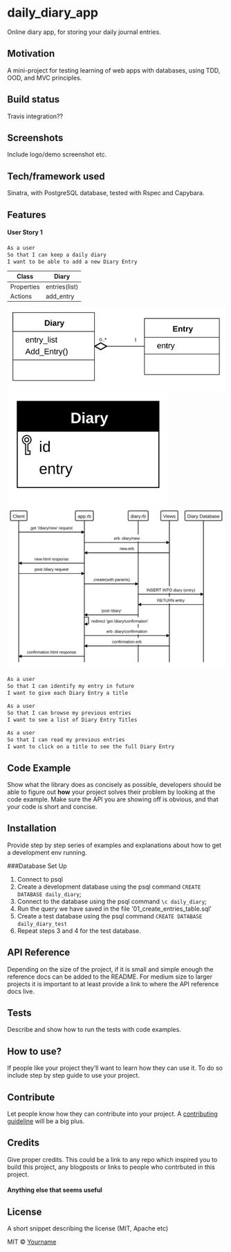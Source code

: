 # daily_diary_app
Online diary app, for storing your daily journal entries.

## Motivation
A mini-project for testing learning of web apps with databases, using TDD, OOD, and MVC principles.

## Build status
Travis integration??

## Screenshots
Include logo/demo screenshot etc.

## Tech/framework used
Sinatra, with PostgreSQL database, tested with Rspec and Capybara.

## Features
#### User Story 1
```
As a user
So that I can keep a daily diary
I want to be able to add a new Diary Entry
```
|Class | Diary |
|---|---|
|Properties| entries(list)|
|Actions| add_entry |

![US1 Class Diagram](https://github.com/chriswhitehouse/daily_diary_app/blob/main/diagrams/user_story_1_class.svg)
![US1 Entity Diagram](https://github.com/chriswhitehouse/daily_diary_app/blob/main/diagrams/user_story_1_entity.svg)
![US1 Sequence Diagram](https://github.com/chriswhitehouse/daily_diary_app/blob/main/diagrams/user_story_1_sequence.svg)


```
As a user
So that I can identify my entry in future
I want to give each Diary Entry a title
```

```
As a user
So that I can browse my previous entries
I want to see a list of Diary Entry Titles
```

```
As a user
So that I can read my previous entries
I want to click on a title to see the full Diary Entry
```



## Code Example
Show what the library does as concisely as possible, developers should be able to figure out **how** your project solves their problem by looking at the code example. Make sure the API you are showing off is obvious, and that your code is short and concise.

## Installation
Provide step by step series of examples and explanations about how to get a development env running.

###Database Set Up
1. Connect to psql
2. Create a development database using the psql command `CREATE DATABASE daily_diary`;
3. Connect to the database using the psql command `\c daily_diary`;
4. Run the query we have saved in the file '01_create_entries_table.sql'
5. Create a test database using the psql command `CREATE DATABASE daily_diary_test`
6. Repeat steps 3 and 4 for the test database.

## API Reference

Depending on the size of the project, if it is small and simple enough the reference docs can be added to the README. For medium size to larger projects it is important to at least provide a link to where the API reference docs live.

## Tests
Describe and show how to run the tests with code examples.

## How to use?
If people like your project they’ll want to learn how they can use it. To do so include step by step guide to use your project.

## Contribute

Let people know how they can contribute into your project. A [contributing guideline](https://github.com/zulip/zulip-electron/blob/master/CONTRIBUTING.md) will be a big plus.

## Credits
Give proper credits. This could be a link to any repo which inspired you to build this project, any blogposts or links to people who contrbuted in this project.

#### Anything else that seems useful

## License
A short snippet describing the license (MIT, Apache etc)

MIT © [Yourname]()
